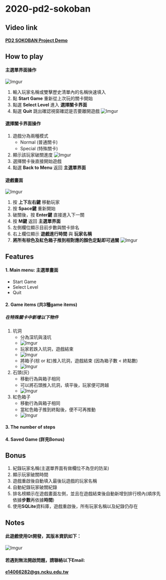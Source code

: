 # 2020-pd2-sokoban
## Video link
#### [PD2 SOKOBAN Project Demo](https://www.youtube.com/watch?v=rVglG0at9Io&feature=youtu.be)
## How to play
#### 主選單界面操作
![Imgur](https://i.imgur.com/7bMrlIP.png)
1. 輸入玩家名稱或雙擊歷史清單內的名稱快速填入
2. 點 **Start Game** 重新從上次玩的關卡開始
3. 點選 **Select Level** 進入 **選擇關卡界面**
4. 點選 **Quit** 跳出確認視窗確認是否要離開遊戲
![Imgur](https://i.imgur.com/DXbCdmd.png)

#### 選擇關卡界面操作
1. 遊戲分為兩種模式
   - Normal (普通關卡)
   - Special (特殊關卡)
2. 顯示該玩家破關進度
![Imgur](https://i.imgur.com/Y9Gat4x.png)
3. 選擇關卡後直接開始遊戲
4. 點選 **Back to Menu** 返回 **主選單界面**

#### 遊戲畫面
![Imgur](https://i.imgur.com/wkWllGl.png)
1. 按 **上下左右鍵** 移動玩家
2. 按 **Space鍵** 重新開始
3. 破關後，按 **Enter鍵** 直接進入下一關
4. 按 **M鍵** 返回 **主選單界面**
5. 左側欄位顯示目前步數與關卡排名
6. 右上欄位顯示 **遊戲進行時間** 與 **玩家名稱**
7. **將所有棕色及紅色箱子推到相對應的顏色定點即可過關**
![Imgur](https://i.imgur.com/jz66FGw.gif)

## Features
#### 1. Main menu: 主選單畫面
   - Start Game
   - Select Level
   - Quit
#### 2. Game items (共3種game items)
##### 在特殊關卡中新增以下物件
   1. 坑洞
      - 分為深坑與淺坑
      - ![Imgur](https://i.imgur.com/V2gSjYp.png)
      - 玩家若跌入坑洞，遊戲結束
      - ![Imgur](https://i.imgur.com/85jRVtS.gif)
      - 將箱子(棕 or 紅)推入坑洞，遊戲結束 (因為箱子數 < 終點數)
      - ![Imgur](https://i.imgur.com/Py0NWJy.gif)
   2. 石頭(灰)
      - 移動行為與箱子相同
      - 可以將石頭推入坑洞，填平後，玩家便可跨越
      - ![Imgur](https://i.imgur.com/4MbrNRR.gif)
   3. 紅色箱子
      - 移動行為與箱子相同
      - 當紅色箱子推到終點後，便不可再推動
      - ![Imgur](https://i.imgur.com/jz66FGw.gif)
#### 3. The number of steps
#### 4. Saved Game (詳見Bonus)

## Bonus
1. 紀錄玩家名稱(主選單界面有做欄位不為空的防呆)
2. 顯示玩家破關時間
3. 遊戲重啟後自動填入最後玩遊戲的玩家名稱
4. 自動紀錄玩家破關紀錄
4. 排名榜顯示在遊戲畫面左側，並且在遊戲結束後自動新增到排行榜內(順序先依據**步數**再依據**時間**)
5. 使用**SQLite**資料庫，遊戲重啟後，所有玩家名稱以及紀錄仍存在

## Notes
#### 此遊戲使用Qt開發，其版本資訊如下：
![Imgur](https://i.imgur.com/4877JmO.png)
#### 若遇到無法開啟問題，請聯絡以下Email:
#### e14066282@gs.ncku.edu.tw
